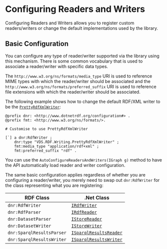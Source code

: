 # Configuring Readers and Writers 

Configuring Readers and Writers allows you to register custom readers/writers or change the default implementations used by the library.

## Basic Configuration 

You can configure any type of reader/writer supported via the library using this mechanism.  There is some common vocabulary that is used to associate a reader/writer with specific data types.

The `http://www.w3.org/ns/formats/media_type` URI is used to reference MIME types with which the reader/writer should be associated and the `http://www.w3.org/ns/formats/preferred_suffix` URI is used to reference file extensions with which the reader/writer should be associated.

The following example shows how to change the default RDF/XML writer to be the [`PrettyRdfXmlWriter`](xref:VDS.RDF.Writing.PrettyRdfXmlWriter):

```turtle
@prefix dnr: <http://www.dotnetrdf.org/configuration#> .
@prefix fmt: <http://www.w3.org/ns/formats/>.

# Customise to use PrettyRdfXmlWriter

[`] a dnr:RdfWriter ;
	dnr:type "VDS.RDF.Writing.PrettyRdfXmlWriter" ;
	fmt:media_type "application/rdf+xml" ;
	fmt:preferred_suffix "rdf" .
```

You can use the `AutoConfigureReadersAndWriters(IGraph g)` method to have the API automatically load reader and writer configuration.

The same basic configuration applies regardless of whether you are configuring a reader/writer, you merely need to swap out `dnr:RdfWriter` for the class representing what you are registering:

| RDF Class | .Net Class |
| --- | --- |
| `dnr:RdfWriter` | [`IRdfWriter`](xref:VDS.RDF.IRdfWriter) |
| `dnr:RdfParser` | [`IRdfReader`](xref:VDS.RDF.IRdfReader) |
| `dnr:DatasetParser` | [`IStoreReader`](xref:VDS.RDF.IStoreReader) |
| `dnr:DatasetWriter` | [`IStoreWriter`](xref:VDS.RDF.IStoreWriter) |
| `dnr:SparqlResultsParser` | [`ISparqlResultsReader`](xref:VDS.RDF.ISparqlResultsReader) |
| `dnr:SparqlResultsWriter` | [`ISparqlResultsWriter`](xref:VDS.RDF.ISparqlResultsWriter) |